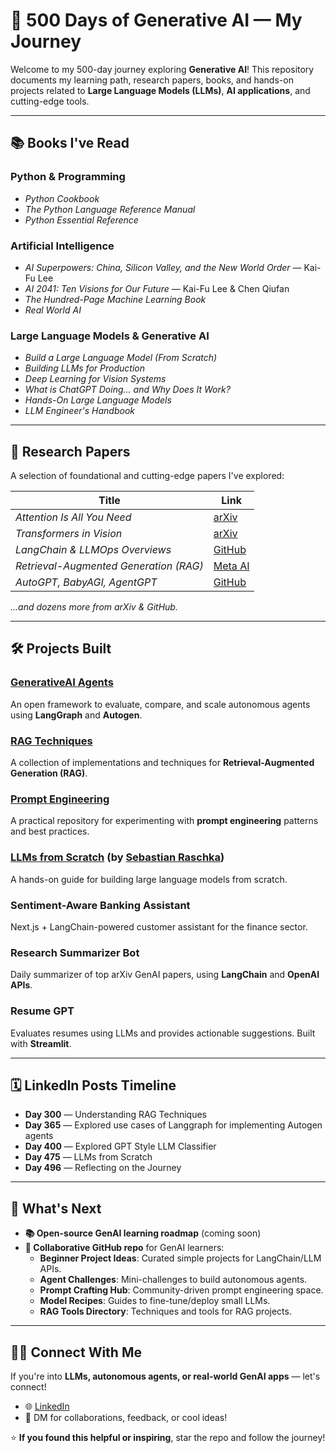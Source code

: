 # 🚀 500 Days of Generative AI — My Journey  

Welcome to my 500-day journey exploring **Generative AI**! This repository documents my learning path, research papers, books, and hands-on projects related to **Large Language Models (LLMs)**, **AI applications**, and cutting-edge tools.  

---

## 📚 **Books I've Read**  

### **Python & Programming**  
- *Python Cookbook*  
- *The Python Language Reference Manual*  
- *Python Essential Reference*  

### **Artificial Intelligence**  
- *AI Superpowers: China, Silicon Valley, and the New World Order* — Kai-Fu Lee  
- *AI 2041: Ten Visions for Our Future* — Kai-Fu Lee & Chen Qiufan  
- *The Hundred-Page Machine Learning Book*  
- *Real World AI*  

### **Large Language Models & Generative AI**  
- *Build a Large Language Model (From Scratch)*  
- *Building LLMs for Production*  
- *Deep Learning for Vision Systems*  
- *What is ChatGPT Doing... and Why Does It Work?*  
- *Hands-On Large Language Models*  
- *LLM Engineer's Handbook*  

---

## 🤠 **Research Papers**  
A selection of foundational and cutting-edge papers I've explored:  

| Title | Link |  
|-------|------|  
| *Attention Is All You Need* | [arXiv](https://arxiv.org/abs/1706.03762) |  
| *Transformers in Vision* | [arXiv](https://arxiv.org/abs/2010.11929) |  
| *LangChain & LLMOps Overviews* | [GitHub](https://github.com/langchain-ai/langchain) |  
| *Retrieval-Augmented Generation (RAG)* | [Meta AI](https://ai.meta.com/blog/retrieval-augmented-generation-streamlining-the-creation-of-intelligent-natural-language-processing-models/) |  
| *AutoGPT, BabyAGI, AgentGPT* | [GitHub](https://github.com/Significant-Gravitas/AutoGPT) |  

*...and dozens more from arXiv & GitHub.*  

---

## 🛠️ **Projects Built**  

### [GenerativeAI Agents](https://github.com/NirDiamant/GenAI_Agents)  
An open framework to evaluate, compare, and scale autonomous agents using **LangGraph** and **Autogen**.  

### [RAG Techniques](https://github.com/NirDiamant/RAG_Techniques)  
A collection of implementations and techniques for **Retrieval-Augmented Generation (RAG)**.  

### [Prompt Engineering](https://github.com/NirDiamant/Prompt_Engineering)  
A practical repository for experimenting with **prompt engineering** patterns and best practices.  

### [LLMs from Scratch](https://github.com/rasbt/LLMs-from-scratch) (by [Sebastian Raschka](https://github.com/rasbt))  
A hands-on guide for building large language models from scratch.  

### **Sentiment-Aware Banking Assistant**  
Next.js + LangChain-powered customer assistant for the finance sector.  

### **Research Summarizer Bot**  
Daily summarizer of top arXiv GenAI papers, using **LangChain** and **OpenAI APIs**.  

### **Resume GPT**  
Evaluates resumes using LLMs and provides actionable suggestions. Built with **Streamlit**.  

---

## 🗓️ **LinkedIn Posts Timeline**  
- **Day 300** — Understanding RAG Techniques  
- **Day 365** — Explored use cases of Langgraph for implementing Autogen agents
- **Day 400** — Explored GPT Style LLM Classifier 
- **Day 475** — LLMs from Scratch
- **Day 496** — Reflecting on the Journey  

---

## 🔮 **What's Next**  
- **📚 Open-source GenAI learning roadmap** (coming soon)  
- **🔗 Collaborative GitHub repo** for GenAI learners:  
  - **Beginner Project Ideas**: Curated simple projects for LangChain/LLM APIs.  
  - **Agent Challenges**: Mini-challenges to build autonomous agents.  
  - **Prompt Crafting Hub**: Community-driven prompt engineering space.  
  - **Model Recipes**: Guides to fine-tune/deploy small LLMs.  
  - **RAG Tools Directory**: Techniques and tools for RAG projects.  

---

## 👋🏼 **Connect With Me**  
If you're into **LLMs, autonomous agents, or real-world GenAI apps** — let's connect!  
- 🌐 [LinkedIn](https://linkedin.com/in/yourprofile)  
- 📨 DM for collaborations, feedback, or cool ideas!  

⭐ **If you found this helpful or inspiring**, star the repo and follow the journey! 
